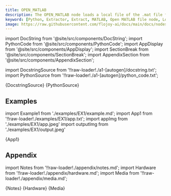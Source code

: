 ```yaml
---
title: OPEN_MATLAB
description: The OPEN_MATLAB node loads a local file of the .mat file format. Note that if multiple tabs of data are used, the number of rows must match in order to stack the arrays.
keyword: [Python, Extractor, Extract, MATLAB, Open MATLAB file node, Load data from MATLAB files, MATLAB data loading, Flojoy Local File Loaders, Python MATLAB file handling, Data import from MATLAB, Local data processing with MATLAB, Python MATLAB loader, Efficient MATLAB data access, Data loading with Flojoy]
image: https://raw.githubusercontent.com/flojoy-ai/docs/main/docs/nodes/LOADERS/LOCAL_FILE_SYSTEM/LOCAL_FILE/examples/EX1/output.jpeg
---
```


[//]: # (Custom component imports)

import DocString from '@site/src/components/DocString';
import PythonCode from '@site/src/components/PythonCode';
import AppDisplay from '@site/src/components/AppDisplay';
import SectionBreak from '@site/src/components/SectionBreak';
import AppendixSection from '@site/src/components/AppendixSection';

[//]: # (Docstring)

import DocstringSource from '!!raw-loader!./a1-[autogen]/docstring.txt';
import PythonSource from '!!raw-loader!./a1-[autogen]/python_code.txt';

<DocString>{DocstringSource}</DocString>
<PythonCode GLink='LOADERS/LOCAL_FILE_SYSTEM/OPEN_MATLAB/OPEN_MATLAB.py'>{PythonSource}</PythonCode>

<SectionBreak />

[//]: # (Examples)

## Examples

import Example1 from './examples/EX1/example.md';
import App1 from '!!raw-loader!./examples/EX1/app.txt';
import appImg from './examples/EX1/app.jpeg'
import outputImg from './examples/EX1/output.jpeg'

<AppDisplay 
    nodeLabel='OPEN_MATLAB'
    appImg={appImg}
    outputImg={outputImg}
    >
    {App1}
</AppDisplay>

<Example1 />

<SectionBreak />

[//]: # (Appendix)

## Appendix

import Notes from '!!raw-loader!./appendix/notes.md';
import Hardware from '!!raw-loader!./appendix/hardware.md';
import Media from '!!raw-loader!./appendix/media.md';

<AppendixSection index={0} folderPath='nodes/LOADERS/LOCAL_FILE_SYSTEM/OPEN_MATLAB/appendix/'>{Notes}</AppendixSection>
<AppendixSection index={1} folderPath='nodes/LOADERS/LOCAL_FILE_SYSTEM/OPEN_MATLAB/appendix/'>{Hardware}</AppendixSection>
<AppendixSection index={2} folderPath='nodes/LOADERS/LOCAL_FILE_SYSTEM/OPEN_MATLAB/appendix/'>{Media}</AppendixSection>